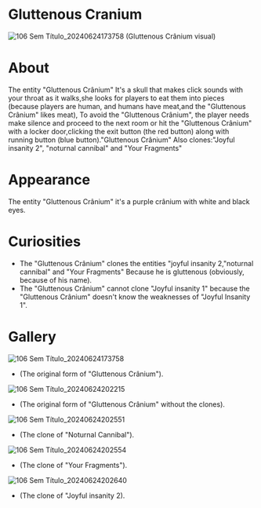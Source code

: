 # Gluttenous Cranium
![106 Sem Título_20240624173758](https://github.com/Redstel/Lunar-rooms-wiki/assets/168801295/663b5767-192a-4ce7-8cba-855145e7701d)
(Gluttenous Crânium visual)

# About
The entity "Gluttenous Crânium" It's a skull that makes click sounds with your throat as it walks,she looks for players to eat them into pieces (because players are human, and humans have meat,and the "Gluttenous Crânium" likes meat), To avoid the "Gluttenous Crânium", the player needs make silence and proceed to the next room or hit the "Gluttenous Crânium" with a locker door,clicking the exit button (the red button) along with running button (blue button)."Gluttenous Crânium" Also clones:"Joyful insanity 2", "noturnal cannibal" and "Your Fragments"

# Appearance
The entity "Gluttenous Crânium" it's a purple crânium with white and black eyes.

# Curiosities
- The "Gluttenous Crânium" clones the entities "joyful insanity 2,"noturnal cannibal" and "Your Fragments" Because he is gluttenous (obviously, because of his name).
- The "Gluttenous Crânium" cannot clone "Joyful insanity 1" because the "Gluttenous Crânium" doesn't know the weaknesses of "Joyful Insanity 1".

# Gallery
![106 Sem Título_20240624173758](https://github.com/Redstel/Lunar-rooms-wiki/assets/168801295/d7aaceaf-8ccc-492d-9c6c-1ea1871d991f)

- (The original form of "Gluttenous Crânium").

![106 Sem Título_20240624202215](https://github.com/Redstel/Lunar-rooms-wiki/assets/168801295/a133c226-4a27-4c4c-b615-7dbdaed72011)

- (The original form of "Gluttenous Crânium" without the clones).

![106 Sem Título_20240624202551](https://github.com/Redstel/Lunar-rooms-wiki/assets/168801295/c1611efc-60aa-46da-b4e6-4ec08aaf8667)

- (The clone of "Noturnal Cannibal").

![106 Sem Título_20240624202554](https://github.com/Redstel/Lunar-rooms-wiki/assets/168801295/b5b4c85f-8cf6-44f2-8e8c-7b6e64c290e6)

- (The clone of "Your Fragments").

![106 Sem Título_20240624202640](https://github.com/Redstel/Lunar-rooms-wiki/assets/168801295/3d1948cb-a059-4d15-a486-fd37aa0c93c5)

- (The clone of "Joyful insanity 2).


